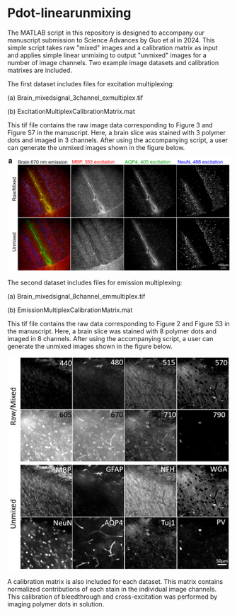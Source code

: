 # Pdot-linearunmixing
The MATLAB script in this repository is designed to accompany our manuscript submission to Science Advances by Guo et al in 2024. This simple script takes raw "mixed" images and a calibration matrix as input and applies simple linear unmixing to output "unmixed" images for a number of image channels.
Two example image datasets and calibration matrixes are included. 

The first dataset includes files for excitation multiplexing:

(a) Brain_mixedsignal_3channel_exmultiplex.tif

(b) ExcitationMultiplexCalibrationMatrix.mat

This tif file contains the raw image data corresponding to Figure 3 and Figure S7 in the manuscript. Here, a brain slice was stained with 3 polymer dots and imaged in 3 channels. After using the accompanying script, a user can generate the unmixed images shown in the figure below. 

![<Excitation Multiplexing of 3 channels in the mouse brain>](https://github.com/chetan-poudel/Pdot-linearunmixing/blob/main/ExMultiplex.png)


The second dataset includes files for emission multiplexing:

(a) Brain_mixedsignal_8channel_emmultiplex.tif

(b) EmissionMultiplexCalibrationMatrix.mat

This tif file contains the raw data corresponding to Figure 2 and Figure S3 in the manuscript. Here, a brain slice was stained with 8 polymer dots and imaged in 8 channels. After using the accompanying script, a user can generate the unmixed images shown in the figure below. 

![<Emission Multiplexing of 8 channels in the mouse brain>](https://github.com/chetan-poudel/Pdot-linearunmixing/blob/main/EmMultiplex.png)

A calibration matrix is also included for each dataset. This matrix contains normalized contributions of each stain in the individual image channels. This calibration of bleedthrough and cross-excitation was performed by imaging polymer dots in solution.



